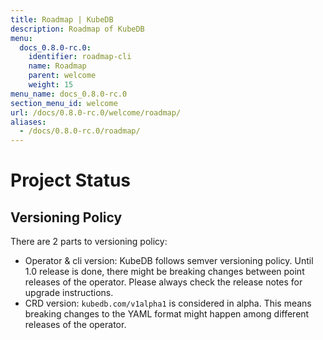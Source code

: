 ```yaml
---
title: Roadmap | KubeDB
description: Roadmap of KubeDB
menu:
  docs_0.8.0-rc.0:
    identifier: roadmap-cli
    name: Roadmap
    parent: welcome
    weight: 15
menu_name: docs_0.8.0-rc.0
section_menu_id: welcome
url: /docs/0.8.0-rc.0/welcome/roadmap/
aliases:
  - /docs/0.8.0-rc.0/roadmap/
---
```


# Project Status

## Versioning Policy

There are 2 parts to versioning policy:

 - Operator & cli version: KubeDB follows semver versioning policy. Until 1.0 release is done, there might be breaking changes between point releases of the operator. Please always check the release notes for upgrade instructions.
 - CRD version: `kubedb.com/v1alpha1` is considered in alpha. This means breaking changes to the YAML format might happen among different releases of the operator.
